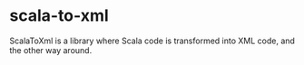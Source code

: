 # scala-to-xml
ScalaToXml is a library where Scala code is transformed into XML code, and the other way around.
